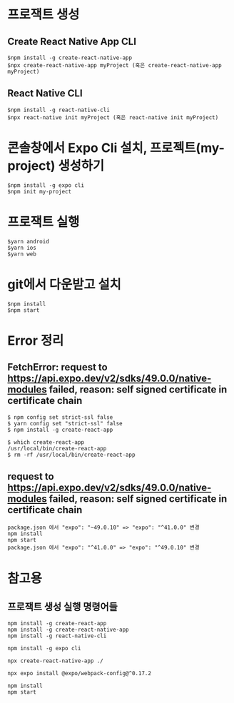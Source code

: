# 프로잭트 생성

## Create React Native App CLI
```
$npm install -g create-react-native-app
$npx create-react-native-app myProject (혹은 create-react-native-app myProject)
```

## React Native CLI
```
$npm install -g react-native-cli
$npx react-native init myProject (혹은 react-native init myProject)
```

# 콘솔창에서 Expo Cli 설치, 프로젝트(my-project) 생성하기
```
$npm install -g expo cli
$npm init my-project
```

# 프로잭트 실행
```
$yarn android
$yarn ios
$yarn web
```

# git에서 다운받고 설치
```
$npm install
$npm start
```

# Error 정리
## FetchError: request to https://api.expo.dev/v2/sdks/49.0.0/native-modules failed, reason: self signed certificate in certificate chain
```
$ npm config set strict-ssl false
$ yarn config set "strict-ssl" false
$ npm install -g create-react-app

$ which create-react-app
/usr/local/bin/create-react-app
$ rm -rf /usr/local/bin/create-react-app
```

## request to https://api.expo.dev/v2/sdks/49.0.0/native-modules failed, reason: self signed certificate in certificate chain
```
package.json 에서 "expo": "~49.0.10" => "expo": "^41.0.0" 변경
npm install
npm start
package.json 에서 "expo": "^41.0.0" => "expo": "^49.0.10" 변경
```


# 참고용
## 프로잭트 생성 실행 명령어들
```
npm install -g create-react-app
npm install -g create-react-native-app
npm install -g react-native-cli

npm install -g expo cli

npx create-react-native-app ./

npx expo install @expo/webpack-config@^0.17.2

npm install
npm start

```